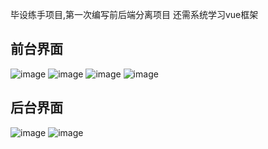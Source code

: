 毕设练手项目,第一次编写前后端分离项目
还需系统学习vue框架
## 前台界面
![image](https://user-images.githubusercontent.com/71304537/172017518-c7f52609-8ead-494b-9ff6-121d51263f8f.png)
![image](https://user-images.githubusercontent.com/71304537/172017563-5787861f-0505-42b4-ab86-ad2258c2cc53.png)
![image](https://user-images.githubusercontent.com/71304537/172017634-848b24f5-4475-4dd0-aac7-8ad37ba7b492.png)
![image](https://user-images.githubusercontent.com/71304537/172017657-af3e6600-7b14-4ca3-8d26-0c41ee401aa6.png)
## 后台界面
![image](https://user-images.githubusercontent.com/71304537/172017571-be61d66f-5c80-4827-b26d-481789ae398c.png)
![image](https://user-images.githubusercontent.com/71304537/172017587-bb113f7b-2bee-4386-85c8-194dff27dfb6.png)

